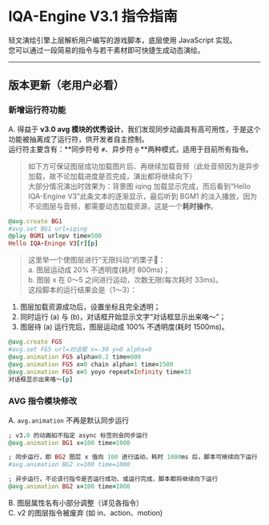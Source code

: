 # IQA-Engine V3.1 指令指南 

轻文演绘引擎上层解析用户编写的游戏脚本，底层使用 JavaScript 实现。  
您可以通过一段简易的指令与若干素材即可快捷生成动态演绘。
******

## 版本更新（老用户必看）
### 新增运行符功能
A. 得益于 **v3.0 avg 模块的优秀设计**，我们发现同步动画具有高可用性，于是这个功能被抽离成了运行符，供开发者自主控制。  
运行符主要含有：**同步符号 `#`、异步符 `@` **两种模式，适用于目前所有指令。
  
>如下方可保证图层成功加载图片后、再继续加载音频（此处音频因为是异步加载，故不论加载进度是否完成，演出都将继续向下）  
大部分情况演出时效果为：背景图 iqing 加载显示完成，而后看到“Hello IQA-Engine V3”此条文本的逐渐显示，最后听到 BGM1 的淡入播放，因为不论图层与音频，都需要动态加载资源，这是一个**耗时操作**。

```ruby
@avg.create BG1 
#avg.set BG1 url=iqing
@play BGM1 url=pv time=500
Hello IQA-Eninge V3[r][p]
```   
>这里举一个使图层进行“无限抖动”的栗子🌰：  
a. 图层运动成 20% 不透明度(耗时 800ms)；  
b. 图层 x 在 0～5 之间进行运动，次数无限(每次耗时 33ms)。  
这段脚本的运行结果会是（1～3）：  
1. 图层加载资源成功后，设置坐标且完全透明；
2. 同时运行 (a) 与 (b)，对话框开始显示文字“对话框显示出来咯～”；  
3. 图层待 (a) 运行完后，图层运动成 100% 不透明度(耗时 1500ms)。  

```ruby
@avg.create FG5
#avg.set FG5 url=对话框 x=-30 y=0 alpha=0
@avg.animation FG5 alpha=0.2 time=800
@avg.animation FG5 x=0 chain alpha=1 time=1500
@avg.animation FG5 x=5 yoyo repeat=Infinity time=33
对话框显示出来咯～[p]
```

### AVG 指令模块修改
A. `avg.animation` 不再是默认同步运行
```ruby 
; v3.0 的动画如不指定 async 标签则会同步运行
@avg.animation BG1 x=100 time=1000  

; 同步运行，即 BG2 图层 x 值向 100 进行运动，耗时 1000ms 后，脚本可继续向下运行
#avg.animation BG2 x=100 time=1000

; 异步运行，不论该行指令是否运行成功、或运行完成，脚本都将继续向下运行
@avg.animation BG2 x=100 time=1000
```  
B. 图层属性名有小部分调整（详见各指令）  
C. v2 的图层指令被废弃 (如 in、action、motion)
